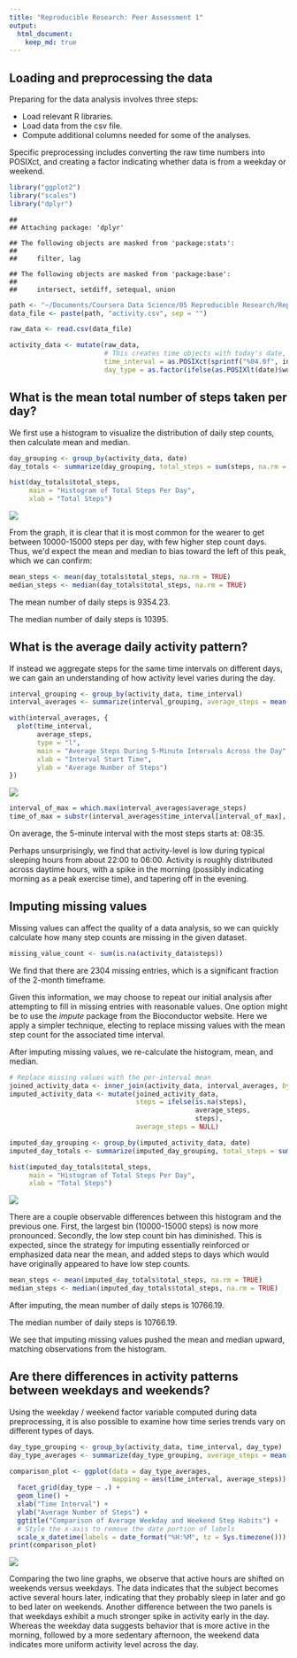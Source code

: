 ```yaml
---
title: "Reproducible Research: Peer Assessment 1"
output: 
  html_document:
    keep_md: true
---
```



## Loading and preprocessing the data
Preparing for the data analysis involves three steps:

- Load relevant R libraries.
- Load data from the csv file.
- Compute additional columns needed for some of the analyses. 

Specific preprocessing includes converting the raw time numbers into POSIXct, and creating a factor indicating whether data is from a weekday or weekend.

```r
library("ggplot2")
library("scales")
library("dplyr")
```

```
## 
## Attaching package: 'dplyr'
```

```
## The following objects are masked from 'package:stats':
## 
##     filter, lag
```

```
## The following objects are masked from 'package:base':
## 
##     intersect, setdiff, setequal, union
```

```r
path <- "~/Documents/Coursera Data Science/05 Reproducible Research/RepData_PeerAssessment1/"
data_file <- paste(path, "activity.csv", sep = "")

raw_data <- read.csv(data_file)

activity_data <- mutate(raw_data,
                        # This creates time objects with today's date, but that's ok.
                        time_interval = as.POSIXct(sprintf("%04.0f", interval), format='%H%M'),
                        day_type = as.factor(ifelse(as.POSIXlt(date)$wday %in% c(0,6), "weekend", "weekday")))
```


## What is the mean total number of steps taken per day?
We first use a histogram to visualize the distribution of daily step counts, then calculate mean and median.


```r
day_grouping <- group_by(activity_data, date)
day_totals <- summarize(day_grouping, total_steps = sum(steps, na.rm = TRUE))

hist(day_totals$total_steps,
     main = "Histogram of Total Steps Per Day",
     xlab = "Total Steps")
```

![](PA1_template_files/figure-html/unnamed-chunk-2-1.png)<!-- -->

From the graph, it is clear that it is most common for the wearer to get between 10000-15000 steps per day, with few higher step count days. Thus, we'd expect the mean and median to bias toward the left of this peak, which we can confirm:



```r
mean_steps <- mean(day_totals$total_steps, na.rm = TRUE)
median_steps <- median(day_totals$total_steps, na.rm = TRUE)
```

The mean number of daily steps is 9354.23.

The median number of daily steps is 10395.

## What is the average daily activity pattern?
If instead we aggregate steps for the same time intervals on different days, we can gain an understanding of how activity level varies during the day.


```r
interval_grouping <- group_by(activity_data, time_interval)
interval_averages <- summarize(interval_grouping, average_steps = mean(steps, na.rm = TRUE))

with(interval_averages, {
  plot(time_interval,
       average_steps,
       type = "l",
       main = "Average Steps During 5-Minute Intervals Across the Day",
       xlab = "Interval Start Time",
       ylab = "Average Number of Steps")
})
```

![](PA1_template_files/figure-html/unnamed-chunk-4-1.png)<!-- -->

```r
interval_of_max = which.max(interval_averages$average_steps)
time_of_max = substr(interval_averages$time_interval[interval_of_max], 12, 16)
```

On average, the 5-minute interval with the most steps starts at: 08:35.

Perhaps unsurprisingly, we find that activity-level is low during typical sleeping hours from about 22:00 to 06:00. Activity is roughly distributed across daytime hours, with a spike in the morning (possibly indicating morning as a peak exercise time), and tapering off in the evening.

## Imputing missing values
Missing values can affect the quality of a data analysis, so we can quickly calculate how many step counts are missing in the given dataset.


```r
missing_value_count <- sum(is.na(activity_data$steps))
```

We find that there are 2304 missing entries, which is a significant fraction of the 2-month timeframe.

Given this information, we may choose to repeat our initial analysis after attempting to fill in missing entries with reasonable values. One option might be to use the *impute* package from the Bioconductor website. Here we apply a simpler technique, electing to replace missing values with the mean step count for the associated time interval.

After imputing missing values, we re-calculate the histogram, mean, and median.


```r
# Replace missing values with the per-interval mean
joined_activity_data <- inner_join(activity_data, interval_averages, by = "time_interval")
imputed_activity_data <- mutate(joined_activity_data,
                                steps = ifelse(is.na(steps), 
                                               average_steps, 
                                               steps),
                                average_steps = NULL)

imputed_day_grouping <- group_by(imputed_activity_data, date)
imputed_day_totals <- summarize(imputed_day_grouping, total_steps = sum(steps, na.rm = TRUE))

hist(imputed_day_totals$total_steps,
     main = "Histogram of Total Steps Per Day",
     xlab = "Total Steps")
```

![](PA1_template_files/figure-html/unnamed-chunk-6-1.png)<!-- -->

There are a couple observable differences between this histogram and the previous one. First, the largest bin (10000-15000 steps) is now more pronounced. Secondly, the low step count bin has diminished. This is expected, since the strategy for imputing essentially reinforced or emphasized data near the mean, and added steps to days which would have originally appeared to have low step counts.



```r
mean_steps <- mean(imputed_day_totals$total_steps, na.rm = TRUE)
median_steps <- median(imputed_day_totals$total_steps, na.rm = TRUE)
```

After imputing, the mean number of daily steps is 10766.19.

The median number of daily steps is 10766.19.

We see that imputing missing values pushed the mean and median upward, matching observations from the histogram.

## Are there differences in activity patterns between weekdays and weekends?
Using the weekday / weekend factor variable computed during data preprocessing, it is also possible to examine how time series trends vary on different types of days.


```r
day_type_grouping <- group_by(activity_data, time_interval, day_type)
day_type_averages <- summarize(day_type_grouping, average_steps = mean(steps, na.rm = TRUE))

comparison_plot <- ggplot(data = day_type_averages,
                          mapping = aes(time_interval, average_steps)) +
  facet_grid(day_type ~ .) +
  geom_line() +
  xlab("Time Interval") +
  ylab("Average Number of Steps") +
  ggtitle("Comparison of Average Weekday and Weekend Step Habits") +
  # Style the x-axis to remove the date portion of labels
  scale_x_datetime(labels = date_format("%H:%M", tz = Sys.timezone()))
print(comparison_plot)
```

![](PA1_template_files/figure-html/unnamed-chunk-8-1.png)<!-- -->

Comparing the two line graphs, we observe that active hours are shifted on weekends versus weekdays. The data indicates that the subject becomes active several hours later, indicating that they probably sleep in later and go to bed later on weekends. Another difference between the two panels is that weekdays exhibit a much stronger spike in activity early in the day. Whereas the weekday data suggests behavior that is more active in the morning, followed by a more sedentary afternoon, the weekend data indicates more uniform activity level across the day. 
